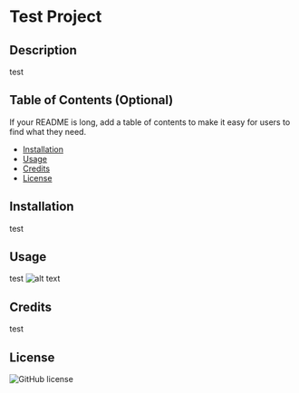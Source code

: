 
# Test Project
## Description
test
## Table of Contents (Optional)
If your README is long, add a table of contents to make it easy for users to find what they need.
- [Installation](#installation)
- [Usage](#usage)
- [Credits](#credits)
- [License](#license)
## Installation
test
## Usage
test
    ![alt text](assets/images/test)
## Credits
test
## License
![GitHub license](https://img.shields.io/badge/license-MIT-brightgreen.svg)
    